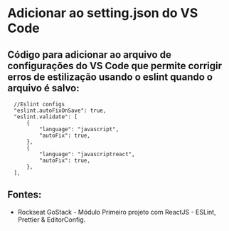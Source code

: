 # Adicionar ao setting.json do VS Code
## Código para adicionar ao arquivo de configurações do VS Code que permite corrigir erros de estilização usando o eslint quando o arquivo é salvo:

```
  //Eslint configs
  "eslint.autoFixOnSave": true,
  "eslint.validate": [
      {
          "language": "javascript",
          "autoFix": true,
      },
      {
          "language": "javascriptreact",
          "autoFix": true,
      },
  ],
```

## Fontes:
- Rockseat GoStack - Módulo Primeiro projeto com ReactJS - ESLint, Prettier & EditorConfig.
